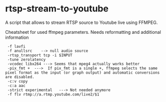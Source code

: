 # rtsp-stream-to-youtube
A script that allows to stream RTSP source to Youtube live using FFMPEG.

Cheatsheet for used ffmpeg parameters. Needs reformatting and additional information
```
 -f lavfi
 -f anullsrc	-->	null audio source
 -rtsp_transport tcp -i $INPUT
 -tune zerolatency
 -vcodec libx264 ---> Seems that mpeg4 actually works better
 -pix_fmt +	 --->  If pix_fmt is a single +, ffmpeg selects the same pixel format as the input (or graph output) and automatic conversions are disabled.
 -c:v copy
 -c:a aac
 -strict experimental 	---> Not needed anymore
 -f flv rtmp://a.rtmp.youtube.com/live2/$1
```
